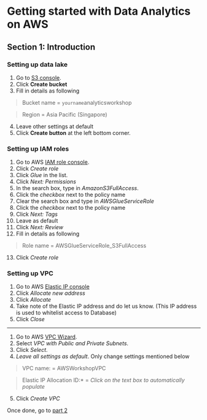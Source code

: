 # Getting started with Data Analytics on AWS

## Section 1: Introduction

### Setting up data lake
1. Go to [S3 console](https://s3.console.aws.amazon.com/s3/home?region=ap-southeast-1#).
1. Click **Create bucket**
1. Fill in details as following

>Bucket name = `yourname`analyticsworkshop

>Region = Asia Pacific (Singapore)

4. Leave other settings at default
5. Click **Create button** at the left bottom corner.

### Setting up IAM roles
1. Go to AWS [IAM role console](https://console.aws.amazon.com/iam/home?region=ap-southeast-1#/roles).
1. Click *_Create role_*
1. Click *_Glue_* in the list.
1. Click *_Next: Permissions_*
1. In the search box, type in *_AmazonS3FullAccess_*.
1. Click the *_checkbox_* next to the policy name
1. Clear the search box and type in *_AWSGlueServiceRole_*
1. Click the *_checkbox_* next to the policy name
1. Click *_Next: Tags_*
1. Leave as default
1. Click *_Next: Review_*
1. Fill in details as following

>Role name = AWSGlueServiceRole_S3FullAccess

13. Click *_Create role_*

### Setting up VPC
1. Go to AWS [Elastic IP console](https://ap-southeast-1.console.aws.amazon.com/vpc/home?region=ap-southeast-1#Addresses:sort=PublicIp)
2. Click *_Allocate new address_*
3. Click *_Allocate_*
4. Take note of the Elastic IP address and do let us know. (This IP address is used to whitelist access to Database)
5. Click *_Close_*
***
1. Go to AWS [VPC Wizard](https://ap-southeast-1.console.aws.amazon.com/vpc/home?region=ap-southeast-1#wizardSelector:).
2. Select *_VPC with Public and Private Subnets_*.
3. Click *_Select_*.
4. *_Leave all settings as default_*. Only change settings mentioned below

>VPC name: = AWSWorkshopVPC

>Elastic IP Allocation ID:* = *_Click on the text box to automatically populate_*

5. Click *_Create VPC_*

Once done, go to [part 2](https://github.com/RichardYeoRepo/ISVAnalytics/part2)

